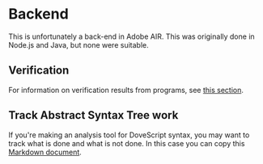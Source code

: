 # Backend

This is unfortunately a back-end in Adobe AIR. This was originally done in Node.js and Java, but none were suitable.

## Verification

For information on verification results from programs, see [this section](doc/verification.md).

## Track Abstract Syntax Tree work

If you're making an analysis tool for DoveScript syntax, you may want to track what is done and what is not done. In this case you can copy this [Markdown document](doc/syntaxtrack.md).
